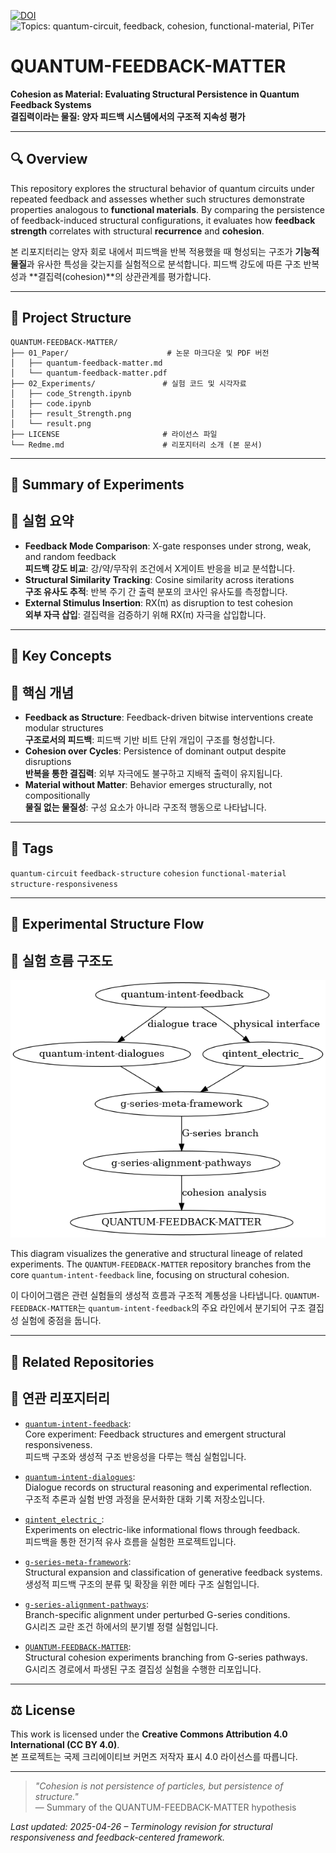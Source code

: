 [![DOI](https://zenodo.org/badge/DOI/10.5281/zenodo.15286945.svg)](https://doi.org/10.5281/zenodo.15286945)
![Topics: quantum-circuit, feedback, cohesion, functional-material, PiTer](https://img.shields.io/badge/topics-quantum--circuit%2C%20feedback%2C%20cohesion%2C%20functional--material%2C%20PiTer-blue)

# QUANTUM-FEEDBACK-MATTER

**Cohesion as Material: Evaluating Structural Persistence in Quantum Feedback Systems**  
**결집력이라는 물질: 양자 피드백 시스템에서의 구조적 지속성 평가**

---

## 🔍 Overview

This repository explores the structural behavior of quantum circuits under repeated feedback and assesses whether such structures demonstrate properties analogous to **functional materials**. By comparing the persistence of feedback-induced structural configurations, it evaluates how **feedback strength** correlates with structural **recurrence** and **cohesion**.

본 리포지터리는 양자 회로 내에서 피드백을 반복 적용했을 때 형성되는 구조가 **기능적 물질**과 유사한 특성을 갖는지를 실험적으로 분석합니다. 피드백 강도에 따른 구조 반복성과 **결집력(cohesion)**의 상관관계를 평가합니다.

---

## 📁 Project Structure

```
QUANTUM-FEEDBACK-MATTER/
├── 01_Paper/                      # 논문 마크다운 및 PDF 버전
│   ├── quantum-feedback-matter.md
│   └── quantum-feedback-matter.pdf
├── 02_Experiments/               # 실험 코드 및 시각자료
│   ├── code_Strength.ipynb
│   ├── code.ipynb
│   ├── result_Strength.png
│   └── result.png
├── LICENSE                       # 라이선스 파일
└── Redme.md                      # 리포지터리 소개 (본 문서)
```

---

## 🧪 Summary of Experiments  
## 🧪 실험 요약

- **Feedback Mode Comparison**: X-gate responses under strong, weak, and random feedback  
  **피드백 강도 비교**: 강/약/무작위 조건에서 X게이트 반응을 비교 분석합니다.
- **Structural Similarity Tracking**: Cosine similarity across iterations  
  **구조 유사도 추적**: 반복 주기 간 출력 분포의 코사인 유사도를 측정합니다.
- **External Stimulus Insertion**: RX(π) as disruption to test cohesion  
  **외부 자극 삽입**: 결집력을 검증하기 위해 RX(π) 자극을 삽입합니다.

---

## 📌 Key Concepts  
## 📌 핵심 개념

- **Feedback as Structure**: Feedback-driven bitwise interventions create modular structures  
  **구조로서의 피드백**: 피드백 기반 비트 단위 개입이 구조를 형성합니다.
- **Cohesion over Cycles**: Persistence of dominant output despite disruptions  
  **반복을 통한 결집력**: 외부 자극에도 불구하고 지배적 출력이 유지됩니다.
- **Material without Matter**: Behavior emerges structurally, not compositionally  
  **물질 없는 물질성**: 구성 요소가 아니라 구조적 행동으로 나타납니다.

---

## 🔖 Tags

`quantum-circuit` `feedback-structure` `cohesion` `functional-material` `structure-responsiveness`

---

## 📡 Experimental Structure Flow  
## 📡 실험 흐름 구조도

![structure flow diagram](./structure_flow_diagram.png)

This diagram visualizes the generative and structural lineage of related experiments. The `QUANTUM-FEEDBACK-MATTER` repository branches from the core `quantum-intent-feedback` line, focusing on structural cohesion.

이 다이어그램은 관련 실험들의 생성적 흐름과 구조적 계통성을 나타냅니다. `QUANTUM-FEEDBACK-MATTER`는 `quantum-intent-feedback`의 주요 라인에서 분기되어 구조 결집성 실험에 중점을 둡니다.

---

## 🔗 Related Repositories  
## 🔗 연관 리포지터리

- [`quantum-intent-feedback`](https://github.com/anon0411/quantum-intent-feedback):  
  Core experiment: Feedback structures and emergent structural responsiveness.  
  피드백 구조와 생성적 구조 반응성을 다루는 핵심 실험입니다.

- [`quantum-intent-dialogues`](https://github.com/anon0411/quantum-intent-dialogues):  
  Dialogue records on structural reasoning and experimental reflection.  
  구조적 추론과 실험 반영 과정을 문서화한 대화 기록 저장소입니다.

- [`qintent_electric_`](https://github.com/anon0411/qintent_electric_):  
  Experiments on electric-like informational flows through feedback.  
  피드백을 통한 전기적 유사 흐름을 실험한 프로젝트입니다.

- [`g-series-meta-framework`](https://github.com/anon0411/g-series-meta-framework):  
  Structural expansion and classification of generative feedback systems.  
  생성적 피드백 구조의 분류 및 확장을 위한 메타 구조 실험입니다.

- [`g-series-alignment-pathways`](https://github.com/anon0411/g-series-alignment-pathways):  
  Branch-specific alignment under perturbed G-series conditions.  
  G시리즈 교란 조건 하에서의 분기별 정렬 실험입니다.

- [`QUANTUM-FEEDBACK-MATTER`](https://github.com/anon0411/QUANTUM-FEEDBACK-MATTER):  
  Structural cohesion experiments branching from G-series pathways.  
  G시리즈 경로에서 파생된 구조 결집성 실험을 수행한 리포입니다.

---

## ⚖️ License

This work is licensed under the **Creative Commons Attribution 4.0 International (CC BY 4.0)**.  \
본 프로젝트는 국제 크리에이티브 커먼즈 저작자 표시 4.0 라이선스를 따릅니다.

---

> *"Cohesion is not persistence of particles, but persistence of structure."*  \
> — Summary of the QUANTUM-FEEDBACK-MATTER hypothesis

*Last updated: 2025-04-26 – Terminology revision for structural responsiveness and feedback-centered framework.*
